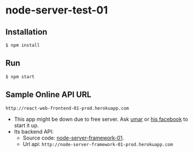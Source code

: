 # node-server-test-01

## Installation

`$ npm install`

## Run

`$ npm start`

## Sample Online API URL
`http://react-web-frontend-01-prod.herokuapp.com`
* This app might be down due to free server. Ask <a href='https://wa.me/60199737579'>umar</a> or <a href='https://www.facebook.com/kidzeclipes'>his facebook</a> to start it up.
* Its backend API:
  - Source code: <a href='https://github.com/umaqgeek/node-server-framework-01'>node-server-framework-01</a>.
  - Url api: `http://node-server-framework-01-prod.herokuapp.com`
